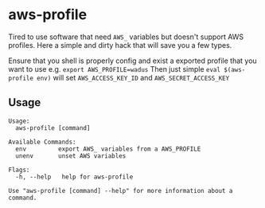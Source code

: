 # aws-profile

Tired to use software that need `AWS_` variables but doesn't support AWS profiles. Here a simple and dirty hack that will save you a few types.

Ensure that you shell is properly config and exist a exported profile that you want to use e.g. `export AWS_PROFILE=wadus`
Then just simple `eval $(aws-profile env)` will set `AWS_ACCESS_KEY_ID` and `AWS_SECRET_ACCESS_KEY`

## Usage

```
Usage:
  aws-profile [command]

Available Commands:
  env         export AWS_ variables from a AWS_PROFILE
  unenv       unset AWS variables

Flags:
  -h, --help   help for aws-profile

Use "aws-profile [command] --help" for more information about a command.
```
